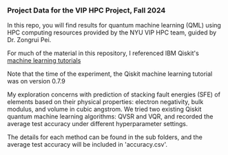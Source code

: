 ### Project Data for the VIP HPC Project, Fall 2024
In this repo, you will find results for quantum machine learning (QML) using HPC computing resources provided by the NYU VIP HPC team, guided by Dr. Zongrui Pei.

For much of the material in this repository, I referenced IBM Qiskit's [machine learning tutorials](https://qiskit-community.github.io/qiskit-machine-learning/)

Note that the time of the experiment, the Qiskit machine learning tutorial was on version 0.7.9

My exploration concerns with prediction of stacking fault energies (SFE) of elements based on their physical properties: electron negativity, bulk modulus, and volume in cubic angstrom. We tried two existing Qiskit quantum machine learning algorithms: QVSR and VQR, and recorded the average test accuracy under different hyperparameter settings. 

The details for each method can be found in the sub folders, and the average test accuracy will be included in 'accuracy.csv'.


